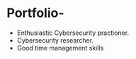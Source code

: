 # Portfolio-
- Enthusiastic Cybersecurity practioner.
-  Cybersecurity researcher.
-  Good time management skills

